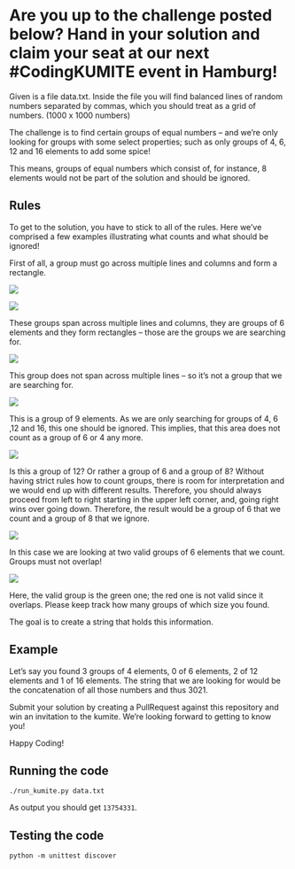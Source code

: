 # Are you up to the challenge posted below? Hand in your solution and claim your seat at our next #CodingKUMITE event in Hamburg!

Given is a file data.txt. Inside the file you will find balanced lines of random numbers separated by commas, which you should treat as a grid of numbers. (1000 x 1000 numbers)

The challenge is to find certain groups of equal numbers – and we’re only looking for groups with some select properties; such as only groups of 4, 6, 12 and 16 elements to add some spice!

This means, groups of equal numbers which consist of, for instance, 8 elements would not be part of the solution and should be ignored.

## Rules

To get to the solution, you have to stick to all of the rules. Here we’ve comprised a few examples illustrating what counts and what should be ignored!

First of all, a group must go across multiple lines and columns and form a rectangle.

![](/images/img-6-box-vertical.png)

![](/images/img-green-and-red.png)

These groups span across multiple lines and columns, they are groups of 6 elements and they form rectangles – those are the groups we are searching for.

![](/images/img-4-red-horizontal.png)

This group does not span across multiple lines – so it’s not a group that we are searching for.

![](/images/img-red-3-3.png)

This is a group of 9 elements. As we are only searching for groups of 4, 6 ,12 and 16, this one should be ignored. This implies, that this area does not count as a group of 6 or 4 any more.

![](/images/img-green-and-red.png)

Is this a group of 12? Or rather a group of 6 and a group of 8? Without having strict rules how to count groups, there is room for interpretation and we would end up with different results.
Therefore, you should always proceed from left to right starting in the upper left corner, and, going right wins over going down. Therefore, the result would be a group of 6 that we count and a group of 8 that we ignore.

![](/images/img-blue-box.png)

In this case we are looking at two valid groups of 6 elements that we count. Groups must not overlap!

![](/images/img-overlap.png)

Here, the valid group is the green one; the red one is not valid since it overlaps.
Please keep track how many groups of which size you found.

The goal is to create a string that holds this information.

## Example

Let’s say you found 3 groups of 4 elements, 0 of 6 elements, 2 of 12 elements and 1 of 16 elements.
The string that we are looking for would be the concatenation of all those numbers and thus 3021.

Submit your solution by creating a PullRequest against this repository and win an invitation to the kumite. We’re looking forward to getting to know you!

Happy Coding!

## Running the code

    ./run_kumite.py data.txt

As output you should get `13754331`.

## Testing the code

    python -m unittest discover
